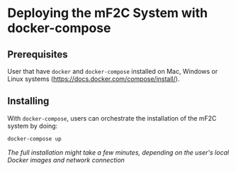 # Deploying the mF2C System with docker-compose

## Prerequisites 

User that have `docker` and `docker-compose` installed on Mac, 
Windows or Linux systems (https://docs.docker.com/compose/install/).

## Installing

With `docker-compose`, users can orchestrate the installation of the 
mF2C system by doing:

```bash
docker-compose up
```

_The full installation might take a few minutes, depending on 
the user's local Docker images and network connection_ 